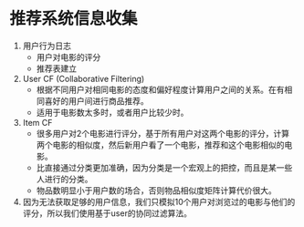 # 推荐系统信息收集

1. 用户行为日志
   - 用户对电影的评分
   - 推荐表建立
2. User CF (Collaborative Filtering)
   - 根据不同用户对相同电影的态度和偏好程度计算用户之间的关系。在有相同喜好的用户间进行商品推荐。
   - 适用于电影数太多时，或者用户比较少时。
3. Item CF
   - 很多用户对2个电影进行评分，基于所有用户对这两个电影的评分，计算两个电影的相似度，然后新用户看了一个电影，推荐和这个电影相似的电影。
   - 比直接通过分类更加准确，因为分类是一个宏观上的把控，而且是某一些人进行的分类。
   - 物品数明显小于用户数的场合，否则物品相似度矩阵计算代价很大。
4. 因为无法获取足够的用户信息，我们只模拟10个用户对浏览过的电影与他们的评分，所以我们使用基于user的协同过滤算法。